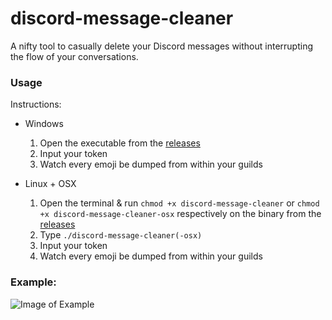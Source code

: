 # discord-message-cleaner
A nifty tool to casually delete your Discord messages without interrupting the flow of your conversations.

### Usage

Instructions:
- Windows
  1. Open the executable from the [releases](https://github.com/discoli/discord-message-cleaner/releases/)
  2. Input your token
  3. Watch every emoji be dumped from within your guilds
  
- Linux + OSX
  1. Open the terminal & run `chmod +x discord-message-cleaner` or `chmod +x discord-message-cleaner-osx` respectively on the binary from the [releases](https://github.com/discoli/discord-message-cleaner/releases/)
  2. Type `./discord-message-cleaner(-osx)`
  3. Input your token
  4. Watch every emoji be dumped from within your guilds

### Example:

![Image of Example](https://i.imgur.com/95arGNI.png)
